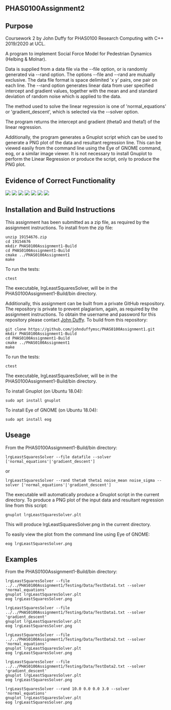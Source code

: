 PHAS0100Assignment2
------------------

Purpose
-------
Coursework 2 by John Duffy for PHAS0100 Research Computing with C++ 2019/2020 at UCL.

A program to implement Social Force Model for Pedestrian Dynamics (Helbing & Molnar).

Data is supplied from a data file via the --file option, or is randomly generated via --rand option. The options --file and --rand are mutually exclusive. The data file format is space delimited 'x y' pairs, one pair on each line. The --rand option generates linear data from user specified intercept and gradient values, together with the mean and and standard deviation of random noise which is applied to the data.

The method used to solve the linear regression is one of 'normal_equations' or 'gradient_descent', which is selected via the --solver option.

The program returns the intercept and gradient (theta0 and theta1) of the linear regression.

Additionally, the program generates a Gnuplot script which can be used to generate a PNG plot of the data and resultant regression line. This can be viewed easily from the command line using the Eye of GNOME command, eog, or a similar image viewer. It is not necessary to install Gnuplot to perform the Linear Regression or produce the script, only to produce the PNG plot.


Evidence of Correct Functionality
---------------------------------

![](sfmPartASection4App.png)
![](sfmPartASection5App.png)
![](sfmPartBSection6dApp.png)
![](sfmPartBSection6eApp.png)
![](sfmPartBSection7aApp.png)
![](sfmPartBSection7b1App.png)
![](sfmPartBSection7b2App.png)


Installation and Build Instructions
-----------------------------------

This assignment has been submitted as a zip file, as required by the assignment instructions. To install from the zip file:

```
unzip 19154676.zip
cd 19154676
mkdir PHAS0100Assignment1-Build
cd PHAS0100Assignment1-Build
cmake ../PHAS0100Assignment1
make
```
To run the tests:
```
ctest
```
The executable, lrgLeastSquaresSolver, will be in the PHAS0100Assignment1-Build/bin directory.


Additionally, this assignment can be built from a private GitHub respository. The repository is private to prevent plagiarism, again, as required by the assignment instructions. To obtain the username and password for this repository please contact [John Duffy](mailto:john.duffy.19@ucl.ac.uk). To build from this repository:

```
git clone https://github.com/johnduffymsc/PHAS0100Assignment1.git
mkdir PHAS0100Assignment1-Build
cd PHAS0100Assignment1-Build
cmake ../PHAS0100Assignment1
make
```
To run the tests:
```
ctest
```
The executable, lrgLeastSquaresSolver, will be in the PHAS0100Assignment1-Build/bin directory.

To install Gnuplot (on Ubuntu 18.04):

```
sudo apt install gnuplot
```

To install Eye of GNOME (on Ubuntu 18.04):

```
sudo apt install eog
```

Useage
------

From the PHAS0100Assignment1-Build/bin directory:

```
lrgLeastSquaresSolver --file datafile --solver ['normal_equations'|'gradient_descent']
```
or
```
lrgLeastSquaresSolver --rand theta0 theta1 noise_mean noise_sigma --solver ['normal_equations'|'gradient_descent']
```

The executable will automatically produce a Gnuplot script in the current directory. To produce a PNG plot of the input data and resultant regression line from this script:

```
gnuplot lrgLeastSquaresSolver.plt
```

This will produce lrgLeastSquaresSolver.png in the current directory.

To easily view the plot from the command line using Eye of GNOME:
```
eog lrgLeastSquaresSolver.png
```

Examples
--------

From the PHAS0100Assignment1-Build/bin directory:

```
lrgLeastSquaresSolver --file ../../PHAS0100Assignment1/Testing/Data/TestData1.txt --solver 'normal_equations'
gnuplot lrgLeastSquaresSolver.plt
eog lrgLeastSquaresSolver.png
```


```
lrgLeastSquaresSolver --file ../../PHAS0100Assignment1/Testing/Data/TestData1.txt --solver 'gradient_descent'
gnuplot lrgLeastSquaresSolver.plt
eog lrgLeastSquaresSolver.png
```


```
lrgLeastSquaresSolver --file ../../PHAS0100Assignment1/Testing/Data/TestData2.txt --solver 'normal_equations'
gnuplot lrgLeastSquaresSolver.plt
eog lrgLeastSquaresSolver.png
```


```
lrgLeastSquaresSolver --file ../../PHAS0100Assignment1/Testing/Data/TestData2.txt --solver 'gradient_descent'
gnuplot lrgLeastSquaresSolver.plt
eog lrgLeastSquaresSolver.png
```


```
lrgLeastSquaresSolver --rand 10.0 0.0 0.0 3.0 --solver 'normal_equations'
gnuplot lrgLeastSquaresSolver.plt
eog lrgLeastSquaresSolver.png
```
